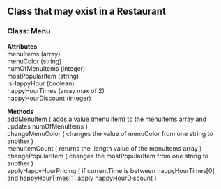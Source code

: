 ## Class that may exist in a Restaurant

### Class: Menu

**Attributes**  
menuItems (array)  
menuColor (string)  
numOfMenuItems (integer)  
mostPopularItem (string)  
isHappyHour (boolean)  
happyHourTimes (array max of 2)  
happyHourDiscount (integer)  

**Methods**  
addMenuItem ( adds a value (menu item) to the menuItems array and updates numOfMenuItems )  
changeMenuColor ( changes the value of menuColor from one string to another )  
menuItemCount ( returns the .length value of the menuItems array )  
changePopularItem ( changes the mostPopularItem from one string to another )  
applyHappyHourPricing ( if currentTime is between happyHourTimes[0] and happyHourTimes[1] apply happyHourDiscount )  
